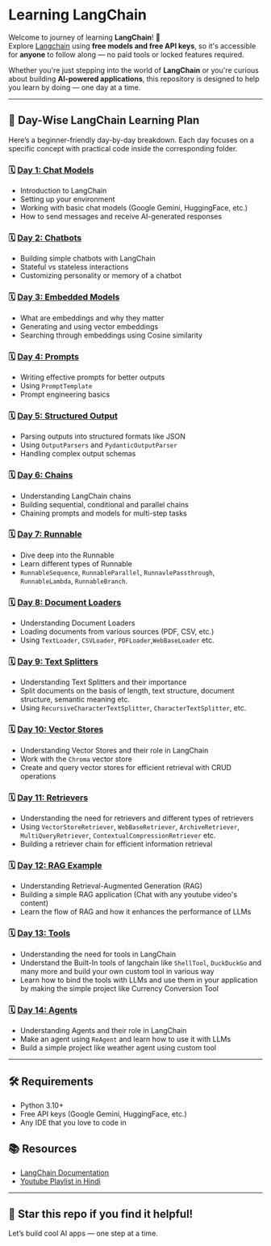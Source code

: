 # Learning LangChain

Welcome to journey of learning **LangChain**! 🚀  
Explore [Langchain](https://langchain.com) using **free models and free API keys**, so it's accessible for **anyone** to follow along — no paid tools or locked features required.

Whether you're just stepping into the world of **LangChain** or you're curious about building **AI-powered applications**, this repository is designed to help you learn by doing — one day at a time.

---

## 📅 Day-Wise LangChain Learning Plan

Here’s a beginner-friendly day-by-day breakdown. Each day focuses on a specific concept with practical code inside the corresponding folder.

### 🗓️ [Day 1: Chat Models](./chat_models/)
- Introduction to LangChain
- Setting up your environment
- Working with basic chat models (Google Gemini, HuggingFace, etc.)
- How to send messages and receive AI-generated responses

### 🗓️ [Day 2: Chatbots](./chatbots/)
- Building simple chatbots with LangChain
- Stateful vs stateless interactions
- Customizing personality or memory of a chatbot

### 🗓️ [Day 3: Embedded Models](./embedded_models/)
- What are embeddings and why they matter
- Generating and using vector embeddings
- Searching through embeddings using Cosine similarity

### 🗓️ [Day 4: Prompts](./prompts/)
- Writing effective prompts for better outputs
- Using `PromptTemplate`
- Prompt engineering basics

### 🗓️ [Day 5: Structured Output](./structured_output/)
- Parsing outputs into structured formats like JSON
- Using `OutputParsers` and `PydanticOutputParser`
- Handling complex output schemas

### 🗓️ [Day 6: Chains](./chains/)
- Understanding LangChain chains
- Building sequential, conditional and parallel chains
- Chaining prompts and models for multi-step tasks

### 🗓️ [Day 7: Runnable](./runnable/)
- Dive deep into the Runnable
- Learn different types of Runnable
- `RunnableSequence`, `RunnableParallel`, `RunnavlePassthrough`, `RunnableLambda`, `RunnableBranch`.

### 🗓️ [Day 8: Document Loaders](./doc_loaders/)
- Understanding Document Loaders
- Loading documents from various sources (PDF, CSV, etc.)
- Using `TextLoader`, `CSVLoader`, `PDFLoader`,`WebBaseLoader` etc.

### 🗓️ [Day 9: Text Splitters](./text_splitter/)
- Understanding Text Splitters and their importance
- Split documents on the basis of length, text structure, document structure, semantic meaning etc.
- Using `RecursiveCharacterTextSplitter`, `CharacterTextSplitter`, etc.

### 🗓️ [Day 10: Vector Stores](./vector_stores/)
- Understanding Vector Stores and their role in LangChain
- Work with the `Chroma` vector store
- Create and query vector stores for efficient retrieval with CRUD operations

### 🗓️ [Day 11: Retrievers](./retrievers/)
- Understanding the need for retrievers and different types of retrievers
- Using `VectorStoreRetriever`, `WebBaseRetriever`, `ArchiveRetriever`, `MultiQueryRetriever`, `ContextualCompressionRetriever` etc.
- Building a retriever chain for efficient information retrieval

### 🗓️ [Day 12: RAG Example](./rag_examples/)
- Understanding Retrieval-Augmented Generation (RAG)
- Building a simple RAG application (Chat with any youtube video's content)
- Learn the flow of RAG and how it enhances the performance of LLMs

### 🗓️ [Day 13: Tools](./tools/)
- Understanding the need for tools in LangChain
- Understand the Built-In tools of langchain like `ShellTool`, `DuckDuckGo` and many more and build your own custom tool in various way
- Learn how to bind the tools with LLMs and use them in your application by making the simple project like Currency Conversion Tool

### 🗓️ [Day 14: Agents](./agents/)
- Understanding Agents and their role in LangChain
- Make an agent using `ReAgent` and learn how to use it with LLMs
- Build a simple project like weather agent using custom tool
---

## 🛠️ Requirements
- Python 3.10+
- Free API keys (Google Gemini, HuggingFace, etc.)
- Any IDE that you love to code in


## 📚 Resources
- [LangChain Documentation](https://python.langchain.com/docs/introduction/)
- [Youtube Playlist in Hindi](https://youtube.com/playlist?list=PLKnIA16_RmvaTbihpo4MtzVm4XOQa0ER0&si=U_dpsdLABVtjB4Cc)
---


## 🌟 Star this repo if you find it helpful!  
Let’s build cool AI apps — one step at a time.

